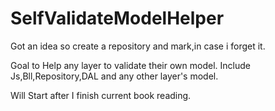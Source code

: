 SelfValidateModelHelper
=======================

Got an idea so create a repository and mark,in case i forget it.

Goal to Help any layer to validate their own model.
Include Js,Bll,Repository,DAL and any other layer's model.

Will Start after I finish current book reading.
